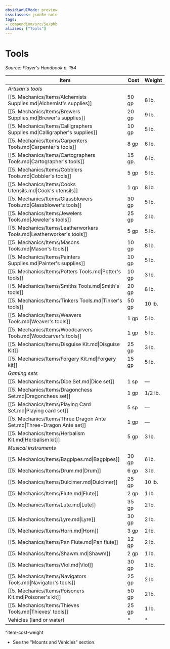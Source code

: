 ```yaml
---
obsidianUIMode: preview
cssclasses: json5e-note
tags:
- compendium/src/5e/phb
aliases: ["Tools"]
---
```

# Tools
*Source: Player's Handbook p. 154* 

| Item | Cost | Weight |
|------|------|--------|
| *Artisan's tools* |  |  |
| [[5. Mechanics/Items/Alchemists Supplies.md\|Alchemist's supplies]] | 50 gp | 8 lb. |
| [[5. Mechanics/Items/Brewers Supplies.md\|Brewer's supplies]] | 20 gp | 9 lb. |
| [[5. Mechanics/Items/Calligraphers Supplies.md\|Calligrapher's supplies]] | 10 gp | 5 lb. |
| [[5. Mechanics/Items/Carpenters Tools.md\|Carpenter's tools]] | 8 gp | 6 lb. |
| [[5. Mechanics/Items/Cartographers Tools.md\|Cartographer's tools]] | 15 gp. | 6 lb. |
| [[5. Mechanics/Items/Cobblers Tools.md\|Cobbler's tools]] | 5 gp | 5 lb. |
| [[5. Mechanics/Items/Cooks Utensils.md\|Cook's utensils]] | 1 gp | 8 lb. |
| [[5. Mechanics/Items/Glassblowers Tools.md\|Glassblower's tools]] | 30 gp | 5 lb. |
| [[5. Mechanics/Items/Jewelers Tools.md\|Jeweler's tools]] | 25 gp | 2 lb. |
| [[5. Mechanics/Items/Leatherworkers Tools.md\|Leatherworker's tools]] | 5 gp | 5 lb. |
| [[5. Mechanics/Items/Masons Tools.md\|Mason's tools]] | 10 gp | 8 lb. |
| [[5. Mechanics/Items/Painters Supplies.md\|Painter's supplies]] | 10 gp | 5 lb. |
| [[5. Mechanics/Items/Potters Tools.md\|Potter's tools]] | 10 gp | 3 lb. |
| [[5. Mechanics/Items/Smiths Tools.md\|Smith's tools]] | 20 gp | 8 lb. |
| [[5. Mechanics/Items/Tinkers Tools.md\|Tinker's tools]] | 50 gp | 10 lb. |
| [[5. Mechanics/Items/Weavers Tools.md\|Weaver's tools]] | 1 gp | 5 lb. |
| [[5. Mechanics/Items/Woodcarvers Tools.md\|Woodcarver's tools]] | 1 gp | 5 lb. |
| [[5. Mechanics/Items/Disguise Kit.md\|Disguise Kit]] | 25 gp | 3 lb. |
| [[5. Mechanics/Items/Forgery Kit.md\|Forgery kit]] | 15 gp | 5 lb. |
| *Gaming sets* |  |  |
| [[5. Mechanics/Items/Dice Set.md\|Dice set]] | 1 sp | — |
| [[5. Mechanics/Items/Dragonchess Set.md\|Dragonchess set]] | 1 gp | 1/2 lb. |
| [[5. Mechanics/Items/Playing Card Set.md\|Playing card set]] | 5 sp | — |
| [[5. Mechanics/Items/Three Dragon Ante Set.md\|Three-Dragon Ante set]] | 1 gp | — |
| [[5. Mechanics/Items/Herbalism Kit.md\|Herbalism kit]] | 5 gp | 3 lb. |
| *Musical instruments* |  |  |
| [[5. Mechanics/Items/Bagpipes.md\|Bagpipes]] | 30 gp | 6 lb. |
| [[5. Mechanics/Items/Drum.md\|Drum]] | 6 gp | 3 lb. |
| [[5. Mechanics/Items/Dulcimer.md\|Dulcimer]] | 25 gp | 10 lb. |
| [[5. Mechanics/Items/Flute.md\|Flute]] | 2 gp | 1 lb. |
| [[5. Mechanics/Items/Lute.md\|Lute]] | 35 gp | 2 lb. |
| [[5. Mechanics/Items/Lyre.md\|Lyre]] | 30 gp | 2 lb. |
| [[5. Mechanics/Items/Horn.md\|Horn]] | 3 gp | 2 lb. |
| [[5. Mechanics/Items/Pan Flute.md\|Pan flute]] | 12 gp | 2 lb. |
| [[5. Mechanics/Items/Shawm.md\|Shawm]] | 2 gp | 1 lb. |
| [[5. Mechanics/Items/Viol.md\|Viol]] | 30 gp | 1 lb. |
| [[5. Mechanics/Items/Navigators Tools.md\|Navigator's tools]] | 25 gp | 2 lb. |
| [[5. Mechanics/Items/Poisoners Kit.md\|Poisoner's kit]] | 50 gp | 2 lb. |
| [[5. Mechanics/Items/Thieves Tools.md\|Thieves' tools]] | 25 gp | 1 lb. |
| Vehicles (land or water) | * | * |
^item-cost-weight

* See the "Mounts and Vehicles" section.